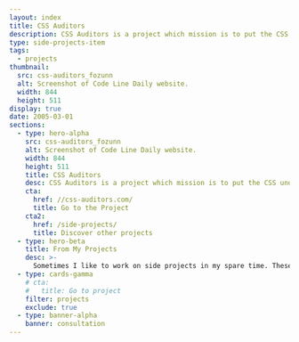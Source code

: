 ```yaml
---
layout: index
title: CSS Auditors
description: CSS Auditors is a project which mission is to put the CSS under the spotlight and educate developers about its importance.
type: side-projects-item
tags:
  - projects
thumbnail:
  src: css-auditors_fozunn
  alt: Screenshot of Code Line Daily website.
  width: 844
  height: 511
display: true
date: 2005-03-01
sections:
  - type: hero-alpha
    src: css-auditors_fozunn
    alt: Screenshot of Code Line Daily website.
    width: 844
    height: 511
    title: CSS Auditors
    desc: CSS Auditors is a project which mission is to put the CSS under the spotlight and educate developers about its importance.
    cta:
      href: //css-auditors.com/
      title: Go to the Project
    cta2:
      href: /side-projects/
      title: Discover other projects
  - type: hero-beta
    title: From My Projects
    desc: >-
      Sometimes I like to work on side projects in my spare time. These are my other open-source side projects.
  - type: cards-gamma
    # cta:
    #   title: Go to project
    filter: projects
    exclude: true
  - type: banner-alpha
    banner: consultation
---
```

